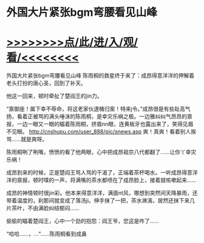 # 外国大片紧张bgm弯腰看见山峰

# <a href="https://github.com/dangole/dfs/issues/1">>>>>>>>>点/此/进/入/观/看/<<<<<<<<</a>

外国大片紧张bgm弯腰看见山峰
陈雨桐的救星终于来了：成昂得意洋洋的押解着老头打扮的唐心圣，回到了补天。

他这一回来，顿时牵扯了楚阎王的jin力。

“禀御座！属下幸不辱命，将这老家伙逮桶归案！特来j令。”成昂很是有些趾高气扬，看着正被骂的满头唾沫的陈雨桐，是幸灾乐祸之极。一边雅纠纠气昂昂的禀报，一边一眼又一眼的瞄着陈雨桐，挤眉nn眼，连黄板牙也露出来了，笑得见眉不见眼。
http://cnshupu.com/user_888/pic/snews.asp
爽！真爽！看着别人挨骂……就是爽呀。

陈雨桐咧了咧嘴，愤愤的看了他两眼，心中把成昂祖宗八代都翻了……让你丫幸灾乐祸！

成昂到来的时候，正是楚阎王骂人骂的干渴了，正端着茶杯喝水。一听成昂得意洋洋的禀报，顿时噗的一声，将满嘴的茶水都喷在了成昂脸上，接着就咳嗽起来……

成昂的神情顿时很jin彩。他本来得意洋洋，满面nt风，哪想到突然间天降暴雨，还带着温度的，刹那间就变成了落汤ji。伸手抹了一把，茶水淋漓，居然还抹下来几片茶叶，不由满脸纠结郁闷……

偷偷的瞄着楚阎王，心中一个劲的抱怨：阎王爷，您这是咋了……

“哈哈……，…“……陈雨桐看到成鼻
